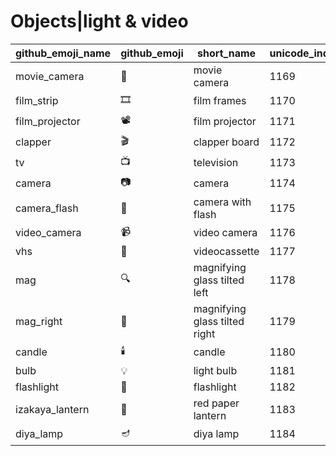 # Objects|light & video

|github_emoji_name|github_emoji|short_name|unicode_index|
|---|---|---|---|
|movie_camera|:movie_camera:|movie camera|1169|
|film_strip|:film_strip:|film frames|1170|
|film_projector|:film_projector:|film projector|1171|
|clapper|:clapper:|clapper board|1172|
|tv|:tv:|television|1173|
|camera|:camera:|camera|1174|
|camera_flash|:camera_flash:|camera with flash|1175|
|video_camera|:video_camera:|video camera|1176|
|vhs|:vhs:|videocassette|1177|
|mag|:mag:|magnifying glass tilted left|1178|
|mag_right|:mag_right:|magnifying glass tilted right|1179|
|candle|:candle:|candle|1180|
|bulb|:bulb:|light bulb|1181|
|flashlight|:flashlight:|flashlight|1182|
|izakaya_lantern|:izakaya_lantern:|red paper lantern|1183|
|diya_lamp|:diya_lamp:|diya lamp|1184|
